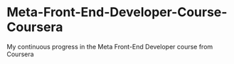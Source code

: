 # Meta-Front-End-Developer-Course-Coursera
My continuous progress in the Meta Front-End Developer course from Coursera 
